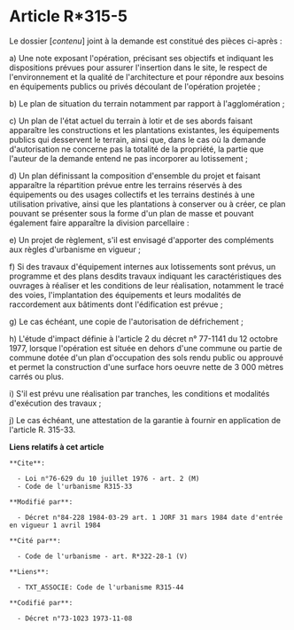 # Article R*315-5

Le dossier [*contenu*] joint à la demande est constitué des pièces ci-après :

a) Une note exposant l'opération, précisant ses objectifs et indiquant les dispositions prévues pour assurer l'insertion dans
le site, le respect de l'environnement et la qualité de l'architecture et pour répondre aux besoins en équipements publics ou
privés découlant de l'opération projetée ;

b) Le plan de situation du terrain notamment par rapport à l'agglomération ;

c) Un plan de l'état actuel du terrain à lotir et de ses abords faisant apparaître les constructions et les plantations
existantes, les équipements publics qui desservent le terrain, ainsi que, dans le cas où la demande d'autorisation ne
concerne pas la totalité de la propriété, la partie que l'auteur de la demande entend ne pas incorporer au lotissement ;

d) Un plan définissant la composition d'ensemble du projet et faisant apparaître la répartition prévue entre les terrains
réservés à des équipements ou des usages collectifs et les terrains destinés à une utilisation privative, ainsi que les
plantations à conserver ou à créer, ce plan pouvant se présenter sous la forme d'un plan de masse et pouvant également faire
apparaître la division parcellaire :

e) Un projet de règlement, s'il est envisagé d'apporter des compléments aux règles d'urbanisme en vigueur ;

f) Si des travaux d'équipement internes aux lotissements sont prévus, un programme et des plans desdits travaux indiquant les
caractéristiques des ouvrages à réaliser et les conditions de leur réalisation, notamment le tracé des voies, l'implantation
des équipements et leurs modalités de raccordement aux bâtiments dont l'édification est prévue ;

g) Le cas échéant, une copie de l'autorisation de défrichement ;

h) L'étude d'impact définie à l'article 2 du décret n° 77-1141 du 12 octobre 1977, lorsque l'opération est située en dehors
d'une commune ou partie de commune dotée d'un plan d'occupation des sols rendu public ou approuvé et permet la construction
d'une surface hors oeuvre nette de 3 000 mètres carrés ou plus.

i) S'il est prévu une réalisation par tranches, les conditions et modalités d'exécution des travaux ;

j) Le cas échéant, une attestation de la garantie à fournir en application de l'article R. 315-33.

**Liens relatifs à cet article**

	**Cite**:

	  - Loi n°76-629 du 10 juillet 1976 - art. 2 (M)
	  - Code de l'urbanisme R315-33

	**Modifié par**:

	  - Décret n°84-228 1984-03-29 art. 1 JORF 31 mars 1984 date d'entrée en vigueur 1 avril 1984

	**Cité par**:

	  - Code de l'urbanisme - art. R*322-28-1 (V)

	**Liens**:

	  - TXT_ASSOCIE: Code de l'urbanisme R315-44

	**Codifié par**:

	  - Décret n°73-1023 1973-11-08
